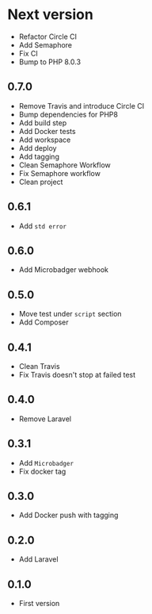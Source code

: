 # Next version
+ Refactor Circle CI
+ Add Semaphore
+ Fix CI
+ Bump to PHP 8.0.3

## 0.7.0
+ Remove Travis and introduce Circle CI
+ Bump dependencies for PHP8
+ Add build step
+ Add Docker tests
+ Add workspace
+ Add deploy
+ Add tagging
+ Clean Semaphore Workflow
+ Fix Semaphore workflow
+ Clean project

## 0.6.1

+ Add `std error`

## 0.6.0
+ Add Microbadger webhook

## 0.5.0
+ Move test under `script` section
+ Add Composer

## 0.4.1
+ Clean Travis
+ Fix Travis doesn't stop at failed test

## 0.4.0
+ Remove Laravel

## 0.3.1
+ Add `Microbadger`
+ Fix docker tag

## 0.3.0
+ Add Docker push with tagging

## 0.2.0
+ Add Laravel

## 0.1.0
+ First version